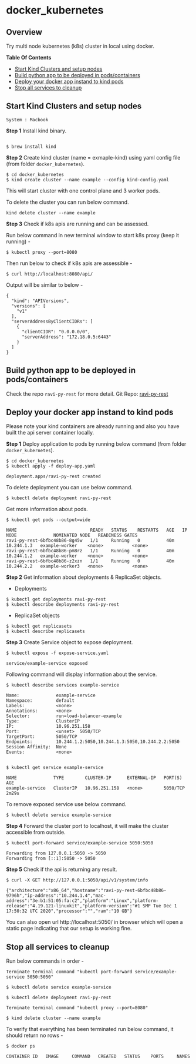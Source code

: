 # docker_kubernetes

## Overview
Try multi node kubernetes (k8s) cluster in local using docker.

**Table Of Contents**
* [Start Kind Clusters and setup nodes](#markdown-kind-cluster)
* [Build python app to be deployed in pods/containers](#markdown-create-docker)
* [Deploy your docker app instand to kind pods](#markdown-deploy-docker-app-to-kind)
* [Stop all services to cleanup](#markdown-cleanup)

<a name="markdown-kind-cluster"></a>
## Start Kind Clusters and setup nodes
`System : Macbook`

**Step 1** Install kind binary.
```

$ brew install kind
```

**Step 2** Create kind cluster (name = exmaple-kind) using yaml config file (from folder `docker_kubernetes`).
```
$ cd docker_kubernetes
$ kind create cluster --name example --config kind-config.yaml
```
This will start cluster with one control plane and 3 worker pods.

To delete the cluster you can run below command.
```
kind delete cluster --name example
```

**Step 3** Check if k8s apis are running and can be assessed.

Run below command in new terminal window to start k8s proxy (keep it running) -
```
$ kubectl proxy --port=8080
```

Then run below to check if k8s apis are assessible -
```
$ curl http://localhost:8080/api/
```
Output will be similar to below - 
```
{
  "kind": "APIVersions",
  "versions": [
    "v1"
  ],
  "serverAddressByClientCIDRs": [
    {
      "clientCIDR": "0.0.0.0/0",
      "serverAddress": "172.18.0.5:6443"
    }
  ]
}
```

<a name="markdown-create-docker"></a>
## Build python app to be deployed in pods/containers
Check the repo `ravi-py-rest` for more detail.
Git Repo: [ravi-py-rest](../../../ravi-py-rest)

<a name="markdown-deploy-docker-app-to-kind"></a>
## Deploy your docker app instand to kind pods

Please note your kind containers are already running and also you have built the api server container locally.

**Step 1** Deploy application to pods by running below command (from folder `docker_kubernetes`).
```
$ cd docker_kubernetes
$ kubectl apply -f deploy-app.yaml

deployment.apps/ravi-py-rest created
```
To delete deployment you can use below command.
```
$ kubectl delete deployment ravi-py-rest
```
Get more information about pods.
```
$ kubectl get pods --output=wide

NAME                            READY   STATUS    RESTARTS   AGE   IP           NODE              NOMINATED NODE   READINESS GATES
ravi-py-rest-6bfbc48b86-8g45w   1/1     Running   0          40m   10.244.1.3   example-worker    <none>           <none>
ravi-py-rest-6bfbc48b86-pm8rz   1/1     Running   0          40m   10.244.1.2   example-worker    <none>           <none>
ravi-py-rest-6bfbc48b86-z2xzn   1/1     Running   0          40m   10.244.2.2   example-worker3   <none>           <none>
```

**Step 2** Get information about deployments & ReplicaSet objects.
* Deployments
```
$ kubectl get deployments ravi-py-rest
$ kubectl describe deployments ravi-py-rest
```
* ReplicaSet objects
```
$ kubectl get replicasets
$ kubectl describe replicasets
```
**Step 3** Create Service object to expose deployment.
```
$ kubectl expose -f expose-service.yaml

service/example-service exposed
```
Following command will display information about the service.
```
$ kubectl describe services example-service

Name:              example-service
Namespace:         default
Labels:            <none>
Annotations:       <none>
Selector:          run=load-balancer-example
Type:              ClusterIP
IP:                10.96.251.158
Port:              <unset>  5050/TCP
TargetPort:        5050/TCP
Endpoints:         10.244.1.2:5050,10.244.1.3:5050,10.244.2.2:5050
Session Affinity:  None
Events:            <none>


$ kubectl get service example-service

NAME              TYPE        CLUSTER-IP      EXTERNAL-IP   PORT(S)    AGE
example-service   ClusterIP   10.96.251.158   <none>        5050/TCP   2m29s
```
To remove exposed service use below command.
```
$ kubectl delete service example-service
```

**Step 4** Forward the cluster port to localhost, it will make the cluster accessible from outside.
```
$ kubectl port-forward service/example-service 5050:5050

Forwarding from 127.0.0.1:5050 -> 5050
Forwarding from [::1]:5050 -> 5050
```
**Step 5** Check if the api is returning any result.
```
$ curl -X GET http://127.0.0.1:5050/api/v1/system/info

{"architecture":"x86_64","hostname":"ravi-py-rest-6bfbc48b86-9796h","ip-address":"10.244.1.4","mac-address":"3e:b1:51:05:fa:c2","platform":"Linux","platform-release":"4.19.121-linuxkit","platform-version":"#1 SMP Tue Dec 1 17:50:32 UTC 2020","processor":"","ram":"10 GB"}
```
You can also open url http://localhost:5050/ in browser which will open a static page indicating that our setup is working fine.

<a name="markdown-cleanup"></a>
## Stop all services to cleanup
Run below commands in order -
```
Terminate terminal command "kubectl port-forward service/example-service 5050:5050"
```
```
$ kubectl delete service example-service
```
```
$ kubectl delete deployment ravi-py-rest
```
```
Terminate terminal command "kubectl proxy --port=8080"
```
```
$ kind delete cluster --name example
```
To verify that everything has been terminated run below command, it should return no rows -
```
$ docker ps

CONTAINER ID   IMAGE     COMMAND   CREATED   STATUS    PORTS     NAMES
```